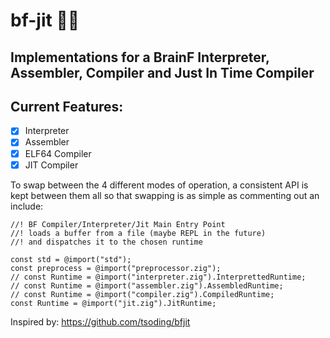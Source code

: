 # bf-jit 🧠💥
## Implementations for a BrainF Interpreter, Assembler, Compiler and Just In Time Compiler

## Current Features:
- [x] Interpreter
- [x] Assembler
- [x] ELF64 Compiler
- [x] JIT Compiler

To swap between the 4 different modes of operation, a consistent API is kept between them all so that swapping is as simple as commenting out an include:

```zig
//! BF Compiler/Interpreter/Jit Main Entry Point
//! loads a buffer from a file (maybe REPL in the future)
//! and dispatches it to the chosen runtime

const std = @import("std");
const preprocess = @import("preprocessor.zig");
// const Runtime = @import("interpreter.zig").InterprettedRuntime;
// const Runtime = @import("assembler.zig").AssembledRuntime;
// const Runtime = @import("compiler.zig").CompiledRuntime;
const Runtime = @import("jit.zig").JitRuntime;
```

Inspired by: https://github.com/tsoding/bfjit

